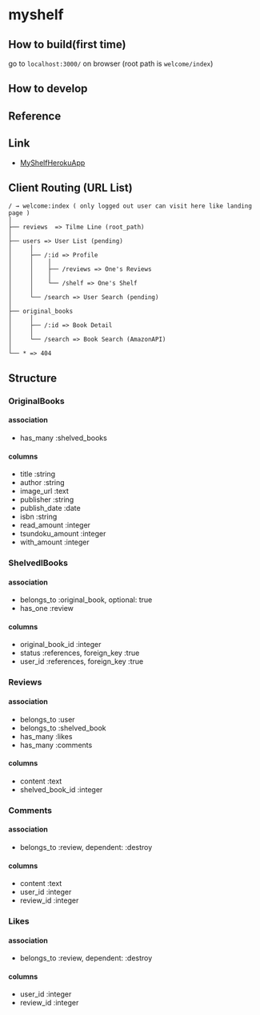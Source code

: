 # myshelf

## How to build(first time)

go to `localhost:3000/` on browser
(root path is `welcome/index`)

## How to develop

## Reference

## Link
- [MyShelfHerokuApp](https://myshelf-web.herokuapp.com/)

## Client Routing (URL List)

```
/ → welcome:index ( only logged out user can visit here like landing page )
│
├── reviews  => Tilme Line (root_path)
│
├── users => User List (pending)
│     │
│     ├── /:id => Profile
│     │    │
│     │    ├── /reviews => One's Reviews
│     │    │
│     │    └── /shelf => One's Shelf
│     │
│     └── /search => User Search (pending)
│
├── original_books
│     │
│     ├── /:id => Book Detail
│     │
│     └── /search => Book Search (AmazonAPI)
│
└── * => 404
```

## Structure

### OriginalBooks
#### association
- has_many :shelved_books
#### columns
- title           :string
- author          :string
- image_url       :text
- publisher       :string
- publish_date    :date
- isbn            :string
- read_amount     :integer
- tsundoku_amount :integer
- with_amount     :integer


### ShelvedlBooks
#### association
- belongs_to :original_book, optional: true
- has_one :review
#### columns
- original_book_id :integer
- status           :references, foreign_key :true
- user_id          :references, foreign_key :true


### Reviews
#### association
- belongs_to :user
- belongs_to :shelved_book
- has_many   :likes
- has_many   :comments
#### columns
- content         :text
- shelved_book_id :integer


### Comments
#### association
- belongs_to :review, dependent: :destroy
#### columns
- content   :text
- user_id   :integer
- review_id :integer


### Likes
#### association
- belongs_to :review, dependent: :destroy
#### columns
- user_id   :integer
- review_id :integer
